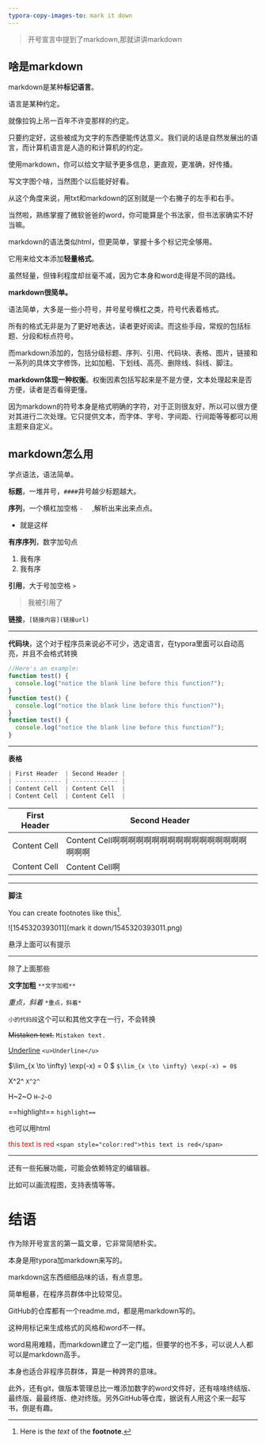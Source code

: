 ```yaml
---
typora-copy-images-to: mark it down
---
```


> 开号宣言中提到了markdown,那就讲讲markdown



## 啥是markdown

markdown是某种**标记语言**。

语言是某种约定。

就像拉钩上吊一百年不许变那样的约定。

只要约定好，这些被成为文字的东西便能传达意义。我们说的话是自然发展出的语言，而计算机语言是人造的和计算机的约定。

使用markdown，你可以给文字赋予更多信息，更直观，更准确，好传播。

写文字图个啥，当然图个以后能好好看。

从这个角度来说，用txt和markdown的区别就是一个右撇子的左手和右手。

当然啦，熟练掌握了微软爸爸的word，你可能算是个书法家，但书法家确实不好当嘛。



markdown的语法类似html，但更简单，掌握十多个标记完全够用。

它用来给文本添加**轻量格式**。

虽然轻量，但锋利程度却丝毫不减，因为它本身和word走得是不同的路线。

**markdown很简单。**

语法简单，大多是一些小符号，井号星号横杠之类，符号代表着格式。

所有的格式无非是为了更好地表达，读者更好阅读。而这些手段，常规的包括标题、分段和标点符号。

而markdown添加的，包括分级标题、序列、引用、代码块、表格、图片，链接和一系列的具体文字修饰，比如加粗、下划线、高亮、删除线、斜线、脚注。

**markdown体现一种权衡**。权衡因素包括写起来是不是方便，文本处理起来是否方便，读者是否看得更懂。

因为markdown的符号本身是格式明确的字符，对于正则很友好，所以可以很方便对其进行二次处理。它只提供文本，而字体、字号、字间距、行间距等等都可以用主题来自定义。



## markdown怎么用

学点语法，语法简单。

**标题**，一堆井号，`####`井号越少标题越大。

**序列**，一个横杠加空格 `-  ` ,解析出来出来点点。

- 就是这样

**有序序列**，数字加句点

1. 我有序
2. 我有序

**引用**，大于号加空格 `>  ` 

> 我被引用了

**链接**，`[链接内容](链接url)`

---

**代码块**，这个对于程序员来说必不可少，选定语言，在typora里面可以自动高亮，并且不会格式转换

```js
//Here's an example:
function test() {
  console.log("notice the blank line before this function?");
}
function test() {
  console.log("notice the blank line before this function?");
}
function test() {
  console.log("notice the blank line before this function?");
}
```

---

**表格**

```js
| First Header  | Second Header |
| ------------- | ------------- |
| Content Cell  | Content Cell  |
| Content Cell  | Content Cell  |
```

| First Header | Second Header                                        |
| ------------ | ---------------------------------------------------- |
| Content Cell | Content Cell啊啊啊啊啊啊啊啊啊啊啊啊啊啊啊啊啊啊啊啊 |
| Content Cell | Content Cell啊                                       |

----

**脚注**

You can create footnotes like this[^footnote].

[^footnote]: Here is the *text* of the **footnote**.

![1545320393011](mark it down/1545320393011.png)

悬浮上面可以有提示

------

除了上面那些

**文字加粗**     `**文字加粗**`

*重点，斜着*        `*重点，斜着* `

`小的代码段`这个可以和其他文字在一行，不会转换

~~Mistaken text.~~     `Mistaken text.`

<u>Underline</u>      `<u>Underline</u>`

$\lim_{x \to \infty} \exp(-x) = 0     $          ` $\lim_{x \to \infty} \exp(-x) = 0$ `

X^2^  `X^2^`

H~2~O  `H~2~O`

==highlight==   `highlight== `



也可以用html

<span style="color:red">this text is red</span> `<span style="color:red">this text is red</span>`

--------

还有一些拓展功能，可能会依赖特定的编辑器。

比如可以画流程图，支持表情等等。



# 结语

作为除开号宣言的第一篇文章，它非常简陋朴实。

本身是用typora加markdown来写的。

markdown这东西细细品味的话，有点意思。

简单粗暴，在程序员群体中比较常见。

GitHub的仓库都有一个readme.md，都是用markdown写的。

这种用标记来生成格式的风格和word不一样。

word易用难精，而markdown建立了一定门槛，但要学的也不多，可以说人人都可以是markdown高手。

本身也适合非程序员群体，算是一种跨界的意味。

此外，还有git，做版本管理总比一堆添加数字的word文件好，还有啥啥终结版、最终版、最最终版、绝对终版。另外GitHub等仓库，据说有人用这个来一起写书，倒是有趣。





